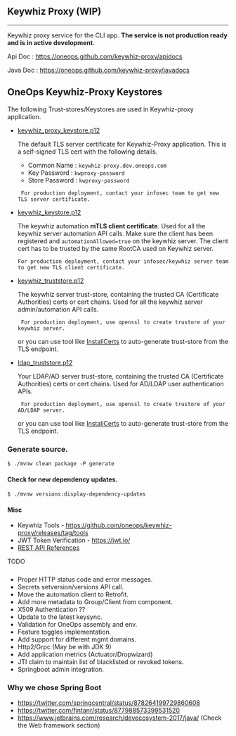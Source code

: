 ## Keywhiz Proxy (WIP)
-------------
Keywhiz proxy service for the CLI app. **The service is not production ready and is in active development.**


Api Doc  : https://oneops.github.com/keywhiz-proxy/apidocs

Java Doc : https://oneops.github.com/keywhiz-proxy/javadocs

## OneOps Keywhiz-Proxy Keystores

  The following Trust-stores/Keystores are used in Keywhiz-proxy application.
  
  - [keywhiz_proxy_keystore.p12](src/main/resources/keystores/keywhiz_proxy_keystore.p12) 
  
      The default TLS server certificate for Keywhiz-Proxy application. This is a self-signed TLS cert with 
      the following details.
          
      * Common Name    : `keywhiz-proxy.dev.oneops.com`
      * Key Password   : `kwproxy-password`
      * Store Password : `kwproxy-password` 
         
     ```
      For production deployment, contact your infosec team to get new TLS server certificate.
     ```
                 
  - [keywhiz_keystore.p12](src/main/resources/keystores/keywhiz_keystore.p12) 
  
      The keywhiz automation **mTLS client certificate**. Used for all the keywhiz server automation API calls.
      Make sure the client has been registered and `automationAllowed=true` on the keywhiz server. The client cert
      has to be trusted by the same RootCA used on Keywhiz server.
      
     ```
     For production deployment, contact your infosec/keywhiz server team to get new TLS client certificate.
     ```

  - [keywhiz_truststore.p12](src/main/resources/keystores/keywhiz_truststore.p12) 
  
      The keywhiz server trust-store, containing the trusted CA (Certificate Authorities) certs or cert chains. 
      Used for all the keywhiz server admin/automation API calls.
 
     ```
      For production deployment, use openssl to create trustore of your keywhiz server.
     ```
     or you can use tool like [InstallCerts](https://github.com/sureshg/InstallCerts) to auto-generate trust-store
     from the TLS endpoint.
     
                   
  - [ldap_truststore.p12](src/main/resources/keystores/ldap_truststore.p12) 
  
      Your LDAP/AD server trust-store, containing the trusted CA (Certificate Authorities) certs or cert chains. 
      Used for AD/LDAP user authentication APIs.
    
      ```
       For production deployment, use openssl to create trustore of your AD/LDAP server.
      ```
      or you can use tool like [InstallCerts](https://github.com/sureshg/InstallCerts) to auto-generate trust-store
      from the TLS endpoint.   
      
      
### Generate source.

```
$ ./mvnw clean package -P generate
```

#### Check for new dependency updates.

```
$ ./mvnw versions:display-dependency-updates
```

#### Misc
 
  * Keywhiz Tools - https://github.com/oneops/keywhiz-proxy/releases/tag/tools
  * JWT Token Verification - https://jwt.io/
  * [REST API References](https://news.ycombinator.com/item?id=11971491)   

TODO
#####

 * Proper HTTP status code and error messages.
 * Secrets setversion/versions API call.
 * Move the automation client to Retrofit.
 * Add more metadata to Group/Client from component.
 * X509 Authentication ??
 * Update to the latest keysync.
 * Validation for OneOps assembly and env.
 * Feature toggles implementation.
 * Add support for different mgmt domains.
 * Http2/Grpc (May be with JDK 9)
 * Add application metrics (Actuator/Dropwizard) 
 * JTI claim to maintain list of blacklisted or revoked tokens.
 * Springboot admin integration.


### Why we chose Spring Boot

 * https://twitter.com/springcentral/status/878264199729860608
 * https://twitter.com/fintanr/status/877988573399531520
 * https://www.jetbrains.com/research/devecosystem-2017/java/ (Check the Web framework section)
 